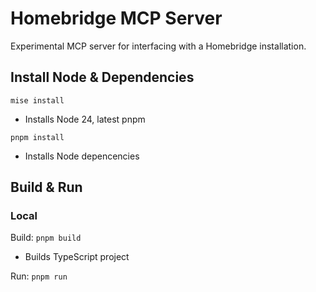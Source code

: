 # Homebridge MCP Server

Experimental MCP server for interfacing with a Homebridge installation.

## Install Node & Dependencies
```mise install```
- Installs Node 24, latest pnpm

```pnpm install```
- Installs Node depencencies

## Build & Run

### Local
Build:
```pnpm build```
- Builds TypeScript project

Run:
```pnpm run```
